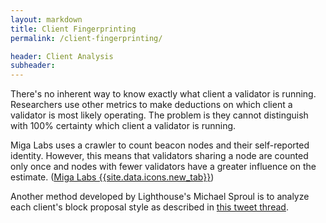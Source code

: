 ```yaml
---
layout: markdown
title: Client Fingerprinting
permalink: /client-fingerprinting/

header: Client Analysis
subheader: 
---
```


There's no inherent way to know exactly what client a validator is running. Researchers use other metrics to make deductions on which client a validator is most likely operating. The problem is they cannot distinguish with 100% certainty which client a validator is running.

Miga Labs uses a crawler to count beacon nodes and their self-reported identity. However, this means that validators sharing a node are counted only once and nodes with fewer validators have a greater influence on the estimate. ([Miga Labs {{site.data.icons.new_tab}}](https://migalabs.es/))

Another method developed by Lighthouse's Michael Sproul is to analyze each client's block proposal style as described in [this tweet thread](https://twitter.com/sproulM_/status/1440512518242197516).

<!-- It's important for clients not to broadcast which client they are in order to minimize potential for client-based attacks. -->